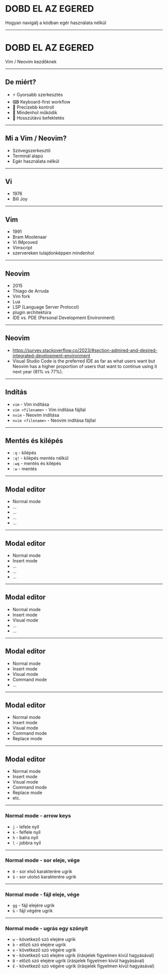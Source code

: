 # DOBD EL AZ EGERED

Hogyan navigálj a kódban egér használata nélkül

---

# DOBD EL AZ EGERED

Vim / Neovim kezdőknek

---

## De miért?

- ⚡ Gyorsabb szerkesztés
- ⌨ Keyboard-first workflow
- 🎯 Precízebb kontroll
- 🔄 Mindenhol működik
- 🧠 Hosszútávú befektetés

---

## Mi a Vim / Neovim?

- Szövegszerkesztő
- Terminál alapú
- Egér használata nélkül

---

## Vi

- 1976
- Bill Joy

---

## Vim

- 1991
- Bram Moolenaar
- Vi IMproved
- Vimscript
- szervereken tulajdonképpen mindenhol

---

## Neovim

- 2015
- Thiago de Arruda
- Vim fork
- Lua
- LSP (Language Server Protocol)
- plugin architektúra
- IDE vs. PDE (Personal Development Environment)

---

## Neovim

- <https://survey.stackoverflow.co/2023/#section-admired-and-desired-integrated-development-environment>
- Visual Studio Code is the preferred IDE as far as what users want but Neovim has a higher proportion of users that want to continue using it next year (81% vs 77%).

---

## Indítás

- `vim` - Vim indítása
- `vim <filename>` - Vim indítása fájllal
- `nvim` - Neovim indítása
- `nvim <filename>` - Neovim indítása fájllal

---

## Mentés és kilépés

- `:q` - kilépés
- `:q!` - kilépés mentés nélkül
- `:wq` - mentés és kilépés
- `:w` - mentés

---

## Modal editor

- Normal mode
- ...
- ...
- ...
- ...

---

## Modal editor

- Normal mode
- Insert mode
- ...
- ...
- ...

---

## Modal editor

- Normal mode
- Insert mode
- Visual mode
- ...
- ...

---

## Modal editor

- Normal mode
- Insert mode
- Visual mode
- Command mode
- ...

---

## Modal editor

- Normal mode
- Insert mode
- Visual mode
- Command mode
- Replace mode

---

## Modal editor

- Normal mode
- Insert mode
- Visual mode
- Command mode
- Replace mode
- etc.

---

### Normal mode - arrow keys

- `j` - lefele nyíl
- `k` - felfele nyíl
- `h` - balra nyíl
- `l` - jobbra nyíl

---

### Normal mode - sor eleje, vége

- `0` - sor első karakterére ugrik
- `$` - sor utolsó karakterére ugrik

---

### Normal mode - fájl eleje, vége

- `gg` - fájl elejére ugrik
- `G` - fájl végére ugrik

---

### Normal mode - ugrás egy szónyit

- `w` - következő szó elejére ugrik
- `b` - előző szó elejére ugrik
- `e` - következő szó végére ugrik
- `W` - következő szó elejére ugrik (írásjelek figyelmen kívül hagyásával)
- `B` - előző szó elejére ugrik (írásjelek figyelmen kívül hagyásával)
- `E` - következő szó végére ugrik (írásjelek figyelmen kívül hagyásával)
